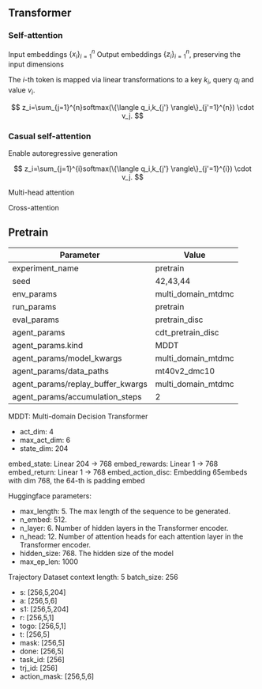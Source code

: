 
## Transformer

### Self-attention
Input embeddings $\{x_i\}_{i=1}^{n}$
Output embeddings $\{z_i\}_{i=1}^{n}$, preserving the input dimensions

The $i$-th token is mapped via linear transformations to a key $k_i$, query $q_i$ and value $v_i$.

$$
z_i=\sum_{j=1}^{n}softmax(\{\langle q_i,k_{j'} \rangle\}_{j'=1}^{n}) \cdot v_j.
$$

### Casual self-attention

Enable autoregressive generation

$$
z_i=\sum_{j=1}^{i}softmax(\{\langle q_i,k_{j'} \rangle\}_{j'=1}^{i}) \cdot v_j.
$$

Multi-head attention

Cross-attention



## Pretrain

| Parameter                         | Value              |
| --------------------------------- | ------------------ |
| experiment_name                   | pretrain           |
| seed                              | 42,43,44           |
| env_params                        | multi_domain_mtdmc |
| run_params                        | pretrain           |
| eval_params                       | pretrain_disc      |
| agent_params                      | cdt_pretrain_disc  |
| agent_params.kind                 | MDDT               |
| agent_params/model_kwargs         | multi_domain_mtdmc |
| agent_params/data_paths           | mt40v2_dmc10       |
| agent_params/replay_buffer_kwargs | multi_domain_mtdmc |
| agent_params/accumulation_steps   | 2                  |

MDDT: Multi-domain Decision Transformer

- act_dim: 4
- max_act_dim: 6
- state_dim: 204

embed_state: Linear 204 -> 768
embed_rewards: Linear 1 -> 768
embed_return: Linear 1 -> 768
embed_action_disc: Embedding 65embeds with dim 768, the 64-th is padding embed

Huggingface parameters:

- max_length: 5. The max length of the sequence to be generated.
- n_embed: 512. 
- n_layer: 6. Number of hidden layers in the Transformer encoder.
- n_head: 12. Number of attention heads for each attention layer in the Transformer encoder.
- hidden_size: 768. The hidden size of the model
- max_ep_len: 1000

Trajectory Dataset
context length: 5
batch_size: 256

- s: [256,5,204]
- a: [256,5,6]
- s1: [256,5,204]
- r: [256,5,1]
- togo: [256,5,1]
- t: [256,5]
- mask: [256,5]
- done: [256,5]
- task_id: [256]
- trj_id: [256]
- action_mask: [256,5,6]